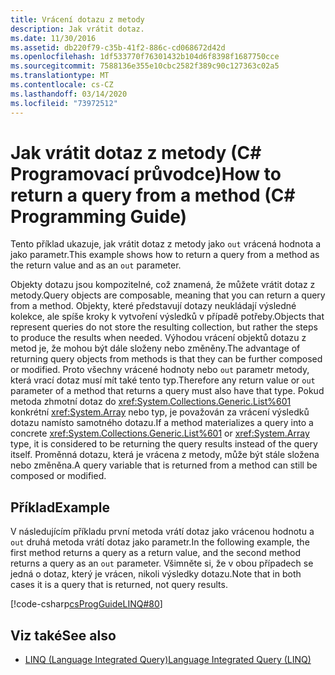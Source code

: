 ```yaml
---
title: Vrácení dotazu z metody
description: Jak vrátit dotaz.
ms.date: 11/30/2016
ms.assetid: db220f79-c35b-41f2-886c-cd068672d42d
ms.openlocfilehash: 1df533770f76301432b104d6f8398f1687750cce
ms.sourcegitcommit: 7588136e355e10cbc2582f389c90c127363c02a5
ms.translationtype: MT
ms.contentlocale: cs-CZ
ms.lasthandoff: 03/14/2020
ms.locfileid: "73972512"
---
```

# <a name="how-to-return-a-query-from-a-method-c-programming-guide"></a><span data-ttu-id="f30a4-103">Jak vrátit dotaz z metody (C# Programovací průvodce)</span><span class="sxs-lookup"><span data-stu-id="f30a4-103">How to return a query from a method (C# Programming Guide)</span></span>
<span data-ttu-id="f30a4-104">Tento příklad ukazuje, jak vrátit dotaz z metody jako `out` vrácená hodnota a jako parametr.</span><span class="sxs-lookup"><span data-stu-id="f30a4-104">This example shows how to return a query from a method as the return value and as an `out` parameter.</span></span>  
  
 <span data-ttu-id="f30a4-105">Objekty dotazu jsou kompozitelné, což znamená, že můžete vrátit dotaz z metody.</span><span class="sxs-lookup"><span data-stu-id="f30a4-105">Query objects are composable, meaning that you can return a query from a method.</span></span> <span data-ttu-id="f30a4-106">Objekty, které představují dotazy neukládají výsledné kolekce, ale spíše kroky k vytvoření výsledků v případě potřeby.</span><span class="sxs-lookup"><span data-stu-id="f30a4-106">Objects that represent queries do not store the resulting collection, but rather the steps to produce the results when needed.</span></span> <span data-ttu-id="f30a4-107">Výhodou vrácení objektů dotazu z metod je, že mohou být dále složeny nebo změněny.</span><span class="sxs-lookup"><span data-stu-id="f30a4-107">The advantage of returning query objects from methods is that they can be further composed or modified.</span></span> <span data-ttu-id="f30a4-108">Proto všechny vrácené hodnoty nebo `out` parametr metody, která vrací dotaz musí mít také tento typ.</span><span class="sxs-lookup"><span data-stu-id="f30a4-108">Therefore any return value or `out` parameter of a method that returns a query must also have that type.</span></span> <span data-ttu-id="f30a4-109">Pokud metoda zhmotní dotaz do <xref:System.Collections.Generic.List%601> konkrétní <xref:System.Array> nebo typ, je považován za vrácení výsledků dotazu namísto samotného dotazu.</span><span class="sxs-lookup"><span data-stu-id="f30a4-109">If a method materializes a query into a concrete <xref:System.Collections.Generic.List%601> or <xref:System.Array> type, it is considered to be returning the query results instead of the query itself.</span></span> <span data-ttu-id="f30a4-110">Proměnná dotazu, která je vrácena z metody, může být stále složena nebo změněna.</span><span class="sxs-lookup"><span data-stu-id="f30a4-110">A query variable that is returned from a method can still be composed or modified.</span></span>  
  
## <a name="example"></a><span data-ttu-id="f30a4-111">Příklad</span><span class="sxs-lookup"><span data-stu-id="f30a4-111">Example</span></span>  
 <span data-ttu-id="f30a4-112">V následujícím příkladu první metoda vrátí dotaz jako vrácenou hodnotu a `out` druhá metoda vrátí dotaz jako parametr.</span><span class="sxs-lookup"><span data-stu-id="f30a4-112">In the following example, the first method returns a query as a return value, and the second method returns a query as an `out` parameter.</span></span> <span data-ttu-id="f30a4-113">Všimněte si, že v obou případech se jedná o dotaz, který je vrácen, nikoli výsledky dotazu.</span><span class="sxs-lookup"><span data-stu-id="f30a4-113">Note that in both cases it is a query that is  returned, not query results.</span></span>  
  
 [!code-csharp[csProgGuideLINQ#80](~/samples/snippets/csharp/concepts/linq/how-to-return-a-query-from-a-method_1.cs)]  

## <a name="see-also"></a><span data-ttu-id="f30a4-114">Viz také</span><span class="sxs-lookup"><span data-stu-id="f30a4-114">See also</span></span>

- [<span data-ttu-id="f30a4-115">LINQ (Language Integrated Query)</span><span class="sxs-lookup"><span data-stu-id="f30a4-115">Language Integrated Query (LINQ)</span></span>](index.md)
